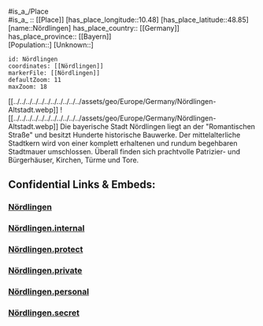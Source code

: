 ﻿---
location:
  - 48.85
  - 10.48
mapzoom:
  - 7
  - 12
mapmarker: city
type: City
tags:
  - geo/City
SpocWebEntityId: 33005
isDeleted: false
confidential: public
aliases:
  - Nördlingen
---


#is_a_/Place  
#is_a_ :: [[Place]] 
[has_place_longitude::10.48] 
[has_place_latitude::48.85] 
[name::Nördlingen] 
has_place_country:: [[Germany]]  
has_place_province:: [[Bayern]]  
[Population::] 
[Unknown::] 


```leaflet
id: Nördlingen
coordinates: [[Nördlingen]] 
markerFile: [[Nördlingen]] 
defaultZoom: 11 
maxZoom: 18
```


[[../../../../../../../../../../../assets/geo/Europe/Germany/Nördlingen-Altstadt.webp]] 
![[../../../../../../../../../../../assets/geo/Europe/Germany/Nördlingen-Altstadt.webp]] 
Die bayerische Stadt Nördlingen liegt an der "Romantischen Straße" und besitzt Hunderte historische Bauwerke. 
Der mittelalterliche Stadtkern wird von einer komplett erhaltenen und rundum begehbaren Stadtmauer umschlossen. 
Überall finden sich prachtvolle Patrizier- und Bürgerhäuser, Kirchen, Türme und Tore.

## Confidential Links & Embeds: 

### [Nördlingen](/_public/Earth/Continent/Europe/Europe~Central/Germany/Germany~West/Bayern/counties~Bayern/Donau-Ries/cities~Donau-Ries/Nördlingen.md) 

### [Nördlingen.internal](/_internal/Earth/Continent/Europe/Europe~Central/Germany/Germany~West/Bayern/counties~Bayern/Donau-Ries/cities~Donau-Ries/Nördlingen.internal.md) 

### [Nördlingen.protect](/_protect/Earth/Continent/Europe/Europe~Central/Germany/Germany~West/Bayern/counties~Bayern/Donau-Ries/cities~Donau-Ries/Nördlingen.protect.md) 

### [Nördlingen.private](/_private/Earth/Continent/Europe/Europe~Central/Germany/Germany~West/Bayern/counties~Bayern/Donau-Ries/cities~Donau-Ries/Nördlingen.private.md) 

### [Nördlingen.personal](/_personal/Earth/Continent/Europe/Europe~Central/Germany/Germany~West/Bayern/counties~Bayern/Donau-Ries/cities~Donau-Ries/Nördlingen.personal.md) 

### [Nördlingen.secret](/_secret/Earth/Continent/Europe/Europe~Central/Germany/Germany~West/Bayern/counties~Bayern/Donau-Ries/cities~Donau-Ries/Nördlingen.secret.md) 
